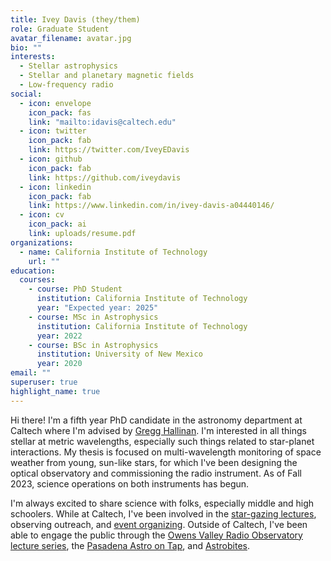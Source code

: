 ```yaml
---
title: Ivey Davis (they/them)
role: Graduate Student
avatar_filename: avatar.jpg
bio: ""
interests:
  - Stellar astrophysics
  - Stellar and planetary magnetic fields
  - Low-frequency radio
social:
  - icon: envelope
    icon_pack: fas
    link: "mailto:idavis@caltech.edu"
  - icon: twitter
    icon_pack: fab
    link: https://twitter.com/IveyEDavis
  - icon: github
    icon_pack: fab
    link: https://github.com/iveydavis
  - icon: linkedin
    icon_pack: fab
    link: https://www.linkedin.com/in/ivey-davis-a04440146/
  - icon: cv
    icon_pack: ai
    link: uploads/resume.pdf
organizations:
  - name: California Institute of Technology
    url: ""
education:
  courses:
    - course: PhD Student
      institution: California Institute of Technology
      year: "Expected year: 2025"
    - course: MSc in Astrophysics
      institution: California Institute of Technology
      year: 2022
    - course: BSc in Astrophysics
      institution: University of New Mexico
      year: 2020
email: ""
superuser: true
highlight_name: true
---
```

Hi there! I'm a fifth year PhD candidate in the astronomy department at Caltech where I'm advised by [Gregg Hallinan](https://pma.caltech.edu/people/gregg-w-hallinan). I'm interested in all things stellar at metric wavelengths, especially such things related to star-planet interactions. My thesis is focused on multi-wavelength monitoring of space weather from young, sun-like stars, for which I've been designing the optical observatory and commissioning the radio instrument. As of Fall 2023, science operations on both instruments has begun.

I'm always excited to share science with folks, especially middle and high schoolers. While at Caltech, I've been involved in the [star-gazing lectures](https://www.youtube.com/watch?v=w8bZ7fBSmrA), observing outreach, and [event organizing](https://hr.caltech.edu/news/eclipse-viewing-party-draws-hundreds-to-caltech-2023). Outside of Caltech, I've been able to engage the public through the [Owens Valley Radio Observatory](https://bishopvisitor.com/event/astronomy-lecture-series-cosmic-acoustics/) [lecture series](https://docs.google.com/presentation/d/1l73D4THHIxnWU40V0MQCLqNjcmZDG8wEX5XNsSXFR8Y/edit?usp=sharing), the [Pasadena Astro on Tap](https://docs.google.com/presentation/d/1IOI4mQ72Mk0zWsxetXK58mS7hCqIJ8bIDezSrK4Bk_o/edit?usp=sharing), and [Astrobites](https://astrobites.org/author/idavis/).
